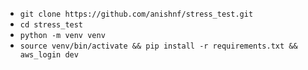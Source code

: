 - `git clone https://github.com/anishnf/stress_test.git`
- `cd stress_test`
- `python -m venv venv`
- `source venv/bin/activate && pip install -r requirements.txt && aws_login dev`
